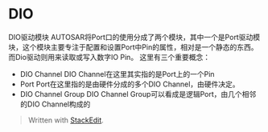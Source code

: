 # DIO
DIO驱动模块
AUTOSAR将Port口的使用分成了两个模块，其中一个是Port驱动模块，这个模块主要专注于配置和设置Port中Pin的属性，相对是一个静态的东西。而Dio驱动则用来读取或写入数字IO Pin。
这里有三个重要概念：
- DIO Channel
DIO Channel在这里其实指的是Port上的一个Pin
- Port
Port在这里指的是由硬件分成的多个DIO Channel，由硬件决定。
- DIO Channel Group
DIO Channel Group可以看成是逻辑Port，由几个相邻的DIO Channel构成的



> Written with [StackEdit](https://stackedit.io/).
<!--stackedit_data:
eyJoaXN0b3J5IjpbMTEzNjUxMTYyNywtMTE3MzM0OTcyNiw4Mj
kxMDkxNF19
-->